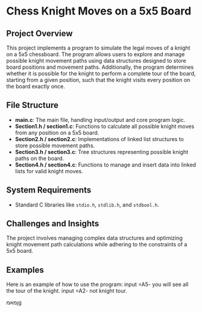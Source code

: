 
# Chess Knight Moves on a 5x5 Board

## Project Overview
This project implements a program to simulate the legal moves of a knight on a 5x5 chessboard. The program allows users to explore and manage possible knight movement paths using data structures designed to store board positions and movement paths. Additionally, the program determines whether it is possible for the knight to perform a complete tour of the board, starting from a given position, such that the knight visits every position on the board exactly once.
## File Structure
- **main.c**: The main file, handling input/output and core program logic.
- **Section1.h / section1.c**: Functions to calculate all possible knight moves from any position on a 5x5 board.
- **Section2.h / section2.c**: Implementations of linked list structures to store possible movement paths.
- **Section3.h / section3.c**: Tree structures representing possible knight paths on the board.
- **Section4.h / section4.c**: Functions to manage and insert data into linked lists for valid knight moves.

## System Requirements
- Standard C libraries like `stdio.h`, `stdlib.h`, and `stdbool.h`.

## Challenges and Insights
The project involves managing complex data structures and optimizing knight movement path calculations while adhering to the constraints of a 5x5 board.

## Examples
Here is an example of how to use the program:
input =A5- you will see all the tour of the knight.
input =A2- not knight tour.




ןמאמg


